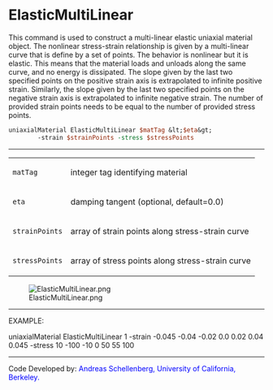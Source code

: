  # ElasticMultiLinear

<p>This command is used to construct a multi-linear elastic uniaxial
material object. The nonlinear stress-strain relationship is given by a
multi-linear curve that is define by a set of points. The behavior is
nonlinear but it is elastic. This means that the material loads and
unloads along the same curve, and no energy is dissipated. The slope
given by the last two specified points on the positive strain axis is
extrapolated to infinite positive strain. Similarly, the slope given by
the last two specified points on the negative strain axis is
extrapolated to infinite negative strain. The number of provided strain
points needs to be equal to the number of provided stress points.</p>

```tcl
uniaxialMaterial ElasticMultiLinear $matTag &lt;$eta&gt;
        -strain $strainPoints -stress $stressPoints
```
<hr />
<table>
<tbody>
<tr class="odd">
<td><code class="parameter-table-variable">matTag</code></td>
<td><p>integer tag identifying material</p></td>
</tr>
<tr class="even">
<td><code class="parameter-table-variable">eta</code></td>
<td><p>damping tangent (optional, default=0.0)</p></td>
</tr>
<tr class="odd">
<td><code class="parameter-table-variable">strainPoints</code></td>
<td><p>array of strain points along stress-strain curve</p></td>
</tr>
<tr class="even">
<td><code class="parameter-table-variable">stressPoints</code></td>
<td><p>array of stress points along stress-strain curve</p></td>
</tr>
</tbody>
</table>
<figure>
<img src="/OpenSeesRT/contrib/static/ElasticMultiLinear.png" title="ElasticMultiLinear.png"
alt="ElasticMultiLinear.png" />
<figcaption aria-hidden="true">ElasticMultiLinear.png</figcaption>
</figure>
<hr />
<p>EXAMPLE:</p>
<p>uniaxialMaterial ElasticMultiLinear 1 -strain -0.045 -0.04 -0.02 0.0
0.02 0.04 0.045 -stress 10 -100 -10 0 50 55 100</p>
<hr />
<p>Code Developed by: <span style="color:blue"> Andreas
Schellenberg, University of California, Berkeley. </span></p>

